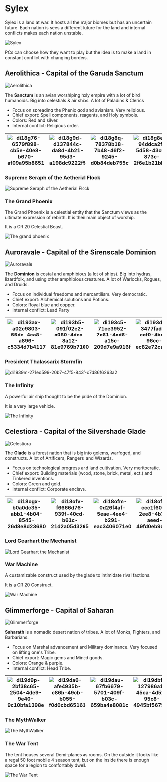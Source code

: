 

# Sylex

Sylex is a land at war. It hosts all the major biomes but has an uncertain future. Each nation is sees a different future for the land and internal conflicts makes each nation unstable.

![Sylex](./assets/Sylex.jpg)



PCs can choose how they want to play but the idea is to make a land in constant conflict with changing borders. 



## Aerolithica - Capital of the Garuda Sanctum

![Aerolithica](./assets/Aerolithica.jpg)

The  **Sanctum** is an avian worshiping holy empire with a lot of bird humanoids. Big into celestials & air ships. A lot of Paladins & Clerics

-   Focus on spreading the Phenix god and avianism. Very religious.
-   Chief export: Spell components, reagents, and Holy symbols.
-   Colors: Red and silver.
-   Internal conflict: Religious order.

| ![di18g76-6579f898-cb5e-40e8-b670-af09a95b8651](./assets/di18g76-6579f898-cb5e-40e8-b670-af09a95b8651.png) | ![di18g9d-d137844c-da8d-4b21-95d3-a198dc9222f5](./assets/di18g9d-d137844c-da8d-4b21-95d3-a198dc9222f5.png) | ![di18g8q-78378b18-7b48-46f2-9245-d0b84deb755c](./assets/di18g8q-78378b18-7b48-46f2-9245-d0b84deb755c.png) | ![di18g8e-94ddca2f-5d58-43c0-873c-2f6e1b21bb6a](./assets/di18g8e-94ddca2f-5d58-43c0-873c-2f6e1b21bb6a.png) | ![di18g7d-4880291d-a93b-4ec7-8ba2-0587284090e5](./assets/di18g7d-4880291d-a93b-4ec7-8ba2-0587284090e5.png) |
| ------------------------------------------------------------ | ------------------------------------------------------------ | ------------------------------------------------------------ | ------------------------------------------------------------ | ------------------------------------------------------------ |

### Supreme Seraph of the Aetherial Flock



![Supreme Seraph of the Aetherial Flock](./assets/Supreme%20Seraph%20of%20the%20Aetherial%20Flock.png)

### The Grand Phoenix

The Grand Phoenix is a celestial entity that the Sanctum views as the ultimate expression of rebirth. It is their main object of worship.

It is a CR 20 Celestial Beast.

![The grand phoenix](./assets/The%20grand%20phoenix.jpg)

## Auroravale - Capital of the Sirenscale Dominion

![Auroravale](./assets/Auroravale.jpg)

The **Dominion** is costal and amphibious (a lot of ships). Big into hydras, lizardfolk, and using other amphibious creatures. A lot of Warlocks, Rogues, and Druids.

-   Focus on individual freedoms and mercantilism. Very democratic.
-   Chief export: Alchemical solutions and Potions.
-   Colors: Royal blue and copper.
-   Internal conflict: Lead Party

| ![di193ax-a02c9803-55de-4ea8-a896-c5334d7b4117](./assets/di193ax-a02c9803-55de-4ea8-a896-c5334d7b4117.png) | ![di193b5-091f02e2-c980-4dea-8a12-81e9769b7100](./assets/di193b5-091f02e2-c980-4dea-8a12-81e9769b7100.png) | ![di193c5-71ce3952-7c61-4cd6-a15c-209d7e9a916f](./assets/di193c5-71ce3952-7c61-4cd6-a15c-209d7e9a916f.png) | ![di193d3-3477fadc-ecf9-4bcf-96cc-ec82e72ca2c1](./assets/di193d3-3477fadc-ecf9-4bcf-96cc-ec82e72ca2c1.png) |
| ------------------------------------------------------------ | ------------------------------------------------------------ | ------------------------------------------------------------ | ------------------------------------------------------------ |

### President Thalassarix Stormfin

![di1939m-271ed599-20b7-47f5-843f-c7d86f6263a2](./assets/President%20Thalassarix%20Stormfin.png)

### The Infinity

A powerful air ship thought to be the pride of the Dominion.

It is a very large vehicle.

![The Infinity](./assets/The%20Infinity.jpg)

## Celestiora - Capital of the Silvershade Glade

![Celestiora](./assets/Celestiora.jpg)

The **Glade** is a forest nation that is big into golems, warfoged, and constructs. A lot of Artificers, Rangers, and Wizards.

-   Focus on technological progress and land cultivation. Very meritocratic.
-   Chief export: Building materials (wood, stone, brick, metal, ect.) and Tinkered inventions.
-   Colors: Green and gold.
-   Internal conflict: Corporate enclave.

| ![di18ogx-b0a0dc35-abb1-4b04-8545-26d8e8d23680](./assets/di18ogx-b0a0dc35-abb1-4b04-8545-26d8e8d23680.png) | ![di18ofv-f6666d76-939f-40cd-b61c-21d2a05d3265](./assets/di18ofv-f6666d76-939f-40cd-b61c-21d2a05d3265.png) | ![di18ofm-0d26f4af-5eae-4ee4-b291-eac3406071e0](./assets/di18ofm-0d26f4af-5eae-4ee4-b291-eac3406071e0.png) | ![di18ofa-ccc1f600-2ee8-4b73-aeed-49fd0eb9dd9d](./assets/di18ofa-ccc1f600-2ee8-4b73-aeed-49fd0eb9dd9d.png) | ![di18oey-ca4dfad4-2c76-4dde-9695-4afc5629be2c](./assets/di18oey-ca4dfad4-2c76-4dde-9695-4afc5629be2c.png) |
| ------------------------------------------------------------ | ------------------------------------------------------------ | ------------------------------------------------------------ | ------------------------------------------------------------ | ------------------------------------------------------------ |

### Lord Gearhart the Mechanist

![Lord Gearhart the Mechanist](./assets/Lord%20Gearhart%20the%20Mechanist.png)

### War Machine

A custamizable construct used by the glade to intimidate rival factions.

It is a CR 20 Construct.

![War Machine](./assets/War%20Machine.jpg)

## Glimmerforge - Capital of Saharan

![Glimmerforge](./assets/Glimmerforge.jpg)

**Saharath** is a nomadic desert nation of tribes. A lot of Monks, Fighters, and Barbarians.

-   Focus on Marshal advancement and Military dominance. Very focused on lifting one's Tribe.
-   Chief export: Magic gems and Mined goods.
-   Colors: Orange & purple.
-   Internal conflict: Head Tribe.

| ![di19d9p-2bf38c65-2504-4de9-9e40-9c10bfa1398e](./assets/di19d9p-2bf38c65-2504-4de9-9e40-9c10bfa1398e.png) | ![di19da6-afe4935b-c86b-49cb-b055-f0d0cbd65163](./assets/di19da6-afe4935b-c86b-49cb-b055-f0d0cbd65163.png) | ![di19dau-67fb6679-5701-409f-b03c-659ba4e8081c](./assets/di19dau-67fb6679-5701-409f-b03c-659ba4e8081c.png) | ![di19dbf-127986a1-45ca-4d52-95c8-4945bf56758a](./assets/di19dbf-127986a1-45ca-4d52-95c8-4945bf56758a.png) | ![di19dd3-8a64f2bb-37bf-470c-8690-9ab2e8b1f9d9](./assets/di19dd3-8a64f2bb-37bf-470c-8690-9ab2e8b1f9d9.png) |
| ------------------------------------------------------------ | ------------------------------------------------------------ | ------------------------------------------------------------ | ------------------------------------------------------------ | ------------------------------------------------------------ |

### The MythWalker

![The MythWalker](./assets/The%20MythWalker.png)

### The War Tent

The tent houses several Demi-planes as rooms. On the outside it looks like a regal 50 foot mobile 4 season tent, but on the inside there is enough space for a legion to comfortably dwell.

![The War Tent](./assets/The%20War%20Tent.jpg)

